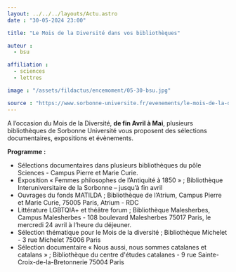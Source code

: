 ```yaml
---
layout: ../../../layouts/Actu.astro
date : "30-05-2024 23:00"

title: "Le Mois de la Diversité dans vos bibliothèques"

auteur :
  - bsu

affiliation :
  - sciences
  - lettres

image : "/assets/fildactus/encemoment/05-30-bsu.jpg"

source : "https://www.sorbonne-universite.fr/evenements/le-mois-de-la-diversite-dans-vos-bibliotheques"
---
```


A l’occasion du Mois de la Diversité, __de fin Avril à Mai__, plusieurs bibliothèques de Sorbonne Université vous proposent des sélections documentaires, expositions et évènements.

__Programme :__  
- Sélections documentaires dans plusieurs bibliothèques du pôle Sciences - Campus Pierre et Marie Curie.  
- Exposition « Femmes philosophes de l’Antiquité à 1850 » ; Bibliothèque Interuniversitaire de la Sorbonne – jusqu’à fin avril  
- Ouvrages du fonds MATILDA ; Bibliothèque de l’Atrium, Campus Pierre et Marie Curie, 75005 Paris, Atrium - RDC  
- Littérature LGBTQIA+ et théâtre forum ; Bibliothèque Malesherbes, Campus Malesherbes - 108 boulevard Malesherbes 75017 Paris, le mercredi 24 avril à l’heure du déjeuner.  
- Sélection thématique pour le Mois de la diversité ; Bibliothèque Michelet - 3 rue Michelet 75006 Paris  
- Sélection documentaire « Nous aussi, nous sommes catalanes et catalans » ; Bibliothèque du centre d'études catalanes - 9 rue Sainte-Croix-de-la-Bretonnerie 75004 Paris
